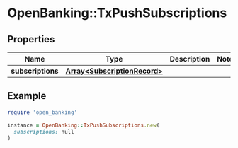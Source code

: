 # OpenBanking::TxPushSubscriptions

## Properties

| Name | Type | Description | Notes |
| ---- | ---- | ----------- | ----- |
| **subscriptions** | [**Array&lt;SubscriptionRecord&gt;**](SubscriptionRecord.md) |  |  |

## Example

```ruby
require 'open_banking'

instance = OpenBanking::TxPushSubscriptions.new(
  subscriptions: null
)
```

